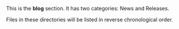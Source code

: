 <!-- ---
title: "News"
linkTitle: "News"
menu:
  main:
    weight: 30
--- -->


This is the **blog** section. It has two categories: News and Releases.

Files in these directories will be listed in reverse chronological order.

